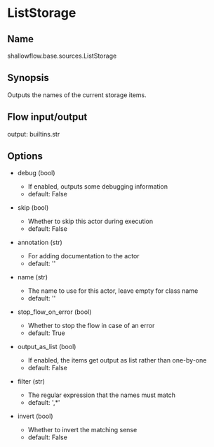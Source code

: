 # ListStorage

## Name
shallowflow.base.sources.ListStorage

## Synopsis
Outputs the names of the current storage items.

## Flow input/output
output: builtins.str

## Options
* debug (bool)

  * If enabled, outputs some debugging information
  * default: False

* skip (bool)

  * Whether to skip this actor during execution
  * default: False

* annotation (str)

  * For adding documentation to the actor
  * default: ''

* name (str)

  * The name to use for this actor, leave empty for class name
  * default: ''

* stop_flow_on_error (bool)

  * Whether to stop the flow in case of an error
  * default: True

* output_as_list (bool)

  * If enabled, the items get output as list rather than one-by-one
  * default: False

* filter (str)

  * The regular expression that the names must match
  * default: ',*'

* invert (bool)

  * Whether to invert the matching sense
  * default: False

